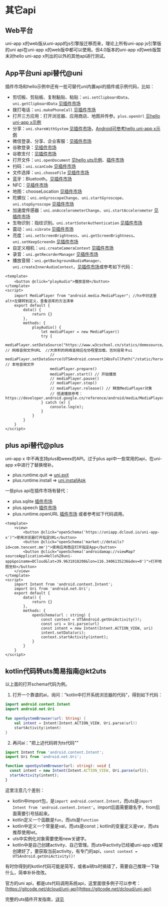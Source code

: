 # 其它api

## Web平台

uni-app x的web版从uni-app的js引擎版迁移而来，理论上所有uni-app js引擎版的uni api在uni-app x的web版中都可以使用。但4.0版本的uni-app x的web版暂未对hello uni-app x列出的以外的其他api进行测试。

## App平台uni api替代@uni
插件市场和hello示例中还有一批可替代uni内置api的插件或示例代码，比如：
- 剪切板、剪贴板、复制黏贴、粘贴：`uni.setClipboardData`、`uni.getClipboardData` [见插件市场](https://ext.dcloud.net.cn/search?q=%E5%89%AA%E5%88%87%E6%9D%BF&orderBy=Relevance&cat1=8&cat2=81)
- 拨打电话：`uni.makePhoneCall` [见插件市场](https://ext.dcloud.net.cn/search?q=%E7%94%B5%E8%AF%9D&orderBy=Relevance&uni-appx=1)
- 打开三方应用：打开浏览器、应用商店、地图并传参。`plus.openUrl` [见hello uni-app x示例](https://gitcode.net/dcloud/hello-uni-app-x/-/blob/dev/pages/template/schema/schema.uvue)
- 分享：`uni.shareWithSystem` [见插件市场](https://ext.dcloud.net.cn/search?q=%E5%88%86%E4%BA%AB&orderBy=Relevance&uni-appx=1)，[Android可参考hello uni-app x示例](https://gitcode.net/dcloud/hello-uni-app-x/-/blob/dev/pages/template/share/share.uvue)
- 微信登录、分享、企业客服：[见插件市场](https://ext.dcloud.net.cn/search?q=%E5%BE%AE%E4%BF%A1%E7%99%BB%E5%BD%95&orderBy=Relevance&cat1=8&cat2=81&uni-appx=1)
- 谷歌登录：[见插件市场](https://ext.dcloud.net.cn/search?q=%E8%B0%B7%E6%AD%8C%E7%99%BB%E5%BD%95&orderBy=Relevance&uni-appx=1)
- 谷歌支付：[见插件市场](https://ext.dcloud.net.cn/search?q=%E8%B0%B7%E6%AD%8C%E6%94%AF%E4%BB%98&orderBy=Relevance&uni-appx=1)
- 打开文件：`uni.openDocument` [见hello uts示例](https://gitcode.net/dcloud/hello-uts/-/blob/dev/uni_modules/uts-nativepage/utssdk/app-android/index.uts)、[插件市场](https://ext.dcloud.net.cn/plugin?id=12731)
- 扫码：`uni.scanCode` [见插件市场](https://ext.dcloud.net.cn/search?q=%E6%89%AB%E7%A0%81&cat1=8&type=UpdatedDate)
- 文件选择：`uni.chooseFile` [见插件市场](https://ext.dcloud.net.cn/search?q=%E6%96%87%E4%BB%B6%E9%80%89%E6%8B%A9&cat1=8&cat2=81)
- 蓝牙：Bluetooth。[见插件市场](https://ext.dcloud.net.cn/search?q=%E8%93%9D%E7%89%99&orderBy=Relevance&cat1=8&cat2=81)
- NFC：[见插件市场](https://ext.dcloud.net.cn/search?q=nfc&orderBy=Relevance&cat1=8&cat2=81)
- 地图：chooseLocation [见插件市场](https://ext.dcloud.net.cn/search?q=%E5%9C%B0%E5%9B%BE&orderBy=Relevance&uni-appx=1)
- 陀螺仪：`uni.onGyroscopeChange`、`uni.startGyroscope`、`uni.stopGyroscope` [见插件市场](https://ext.dcloud.net.cn/plugin?id=17540)
- 加速度传感器：`uni.onAccelerometerChange`、`uni.startAccelerometer` [见插件市场](https://ext.dcloud.net.cn/plugin?id=17540)
- 生物识别：指纹识别。`uni.startSoterAuthentication` [见插件市场](https://ext.dcloud.net.cn/search?q=%E7%94%9F%E7%89%A9%E8%AE%A4%E8%AF%81&uni-appx=1)
- 震动：`uni.vibrate` [见插件市场](https://ext.dcloud.net.cn/search?q=%E9%9C%87%E5%8A%A8&uni-appx=1)
- 亮度：`uni.setScreenBrightness`、`uni.getScreenBrightness`、`uni.setKeepScreenOn` [见插件市场](https://ext.dcloud.net.cn/search?q=%E4%BA%AE%E5%BA%A6&uni-appx=1)
- 自定义相机：`uni.createCameraContext` [见插件市场](https://ext.dcloud.net.cn/search?q=%E7%9B%B8%E6%9C%BA&uni-appx=1)
- 录音：`uni.getRecorderManager` [见插件市场](https://ext.dcloud.net.cn/search?q=%E5%BD%95%E9%9F%B3&uni-appx=1)
- 播放音频：`uni.getBackgroundAudioManager`、`uni.createInnerAudioContext`，[见插件市场](https://ext.dcloud.net.cn/search?q=%E9%9F%B3%E9%A2%91%E6%92%AD%E6%94%BE&orderBy=Relevance&uni-appx=1)或参考如下代码：
```vue
<template>
	<button @click="playAudio">播放音频</button>
</template>
<script>
	import MediaPlayer from "android.media.MediaPlayer"; //hx中对这里alt+左键转到定义，查看该库的方法清单
	export default {
		data() {
			return {}
		},
		methods: {
			playAudio() {
				let mediaPlayer = new MediaPlayer()
				try {
					mediaPlayer.setDataSource("https://www.w3cschool.cn/statics/demosource/horse.mp3") // 网络音频文件URL  //大体积的网络音频应在协程里加载，否则容易卡ui
					// mediaPlayer.setDataSource(UTSAndroid.convert2AbsFullPath("/static/horse.mp3")) // 本地音频文件
					mediaPlayer.prepare()
					mediaPlayer.start() // 开始播放
					// mediaPlayer.pause()
					// mediaPlayer.stop()
					// mediaPlayer.release() // 释放MediaPlayer对象
					// 倍速播放参考：https://developer.android.google.cn/reference/android/media/MediaPlayer#setPlaybackParams(android.media.PlaybackParams)
				} catch (e) {
					console.log(e);
				}
			}
		}
	}
</script>
```

## plus api替代@plus
uni-app x 中不再支持plus和weex的API。过于plus api中一些常用的api，在uni-app x中进行了替换增补。
- plus.runtime.quit => [uni.exit](./exit.md)
- plus.runtime.install => [uni.installApk](./install-apk.md)

一些plus api在插件市场有替代：
- plus.sqlite [插件市场](https://ext.dcloud.net.cn/search?q=sqlite&uni-appx=1)
- plus.speech [插件市场](https://ext.dcloud.net.cn/search?q=%E6%96%87%E5%AD%97%E8%BD%AC%E8%AF%AD%E9%9F%B3&orderBy=Relevance&uni-appx=1)
- plus.runtime.openURL [插件市场](https://ext.dcloud.net.cn/plugin?id=17828)
或者参考如下代码调用。

```vue
<template>
	<view>
		<button @click="openSchema('https://uniapp.dcloud.io/uni-app-x')">使用浏览器打开指定URL</button>
		<button @click="openSchema('market://details?id=com.tencent.mm')">使用应用商店打开指定App</button>
		<button @click="openSchema('androidamap://viewMap?sourceApplication=Hello%20uni-app&poiname=DCloud&lat=39.9631018208&lon=116.3406135236&dev=0')">打开地图坐标</button>
	</view>
</template>
<script>
	import Intent from 'android.content.Intent';
	import Uri from 'android.net.Uri';
	export default {
		data() {
			return {}
		},
		methods: {
			openSchema(url : string) {
				const context = UTSAndroid.getUniActivity()!;
				const uri = Uri.parse(url)
				const intent = new Intent(Intent.ACTION_VIEW, uri)
				intent.setData(uri);
				context.startActivity(intent);
			}
		}
	}
</script>
```

## kotlin代码转uts简易指南@kt2uts

以上面的打开schema代码为例。

1. 打开一个靠谱的ai，询问："kotlin中打开系统浏览器的代码"，得到如下代码：
```kotlin
import android.content.Intent  
import android.net.Uri  
  
fun openSystemBrowser(url: String) {  
    val intent = Intent(Intent.ACTION_VIEW, Uri.parse(url))  
    startActivity(intent)  
}
```

2. 再问ai："把上述代码转为ts代码""
```ts
import Intent from 'android.content.Intent';
import Uri from 'android.net.Uri';

function openSystemBrowser(url: string): void {  
  const intent = new Intent(Intent.ACTION_VIEW, Uri.parse(url));  
  startActivity(intent);  
}
```

这里注意几个差别：
- kotlin中import包，是`import android.content.Intent`，而uts是`import Intent from 'android.content.Intent'`。import后面需要跟名字，from后面需要引号括起来。
- kotlin定义一个函数是`fun`，而uts是`function`
- kotlin中定义一个常量是val，而uts是const；kotlin的变量定义是var，而uts推荐使用let。
- uts中实例化对象需要使用new关键字。
- kotlin中是自己创建activity、自己管理。而uts中activity已经被uni-app x框架创建好了，要获取当前activity，有专门的api，`const context = UTSAndroid.getUniActivity()!`

有时你得到的kotlin代码可能是简写，或者ai转ts时搞错了，需要自己推理一下缺什么，简单补补改改。

官方的uni api，都是uts代码调用系统api，这里面很多例子可以参考：[https://gitcode.net/dcloud/uni-api](https://gitcode.net/dcloud/uni-api)

完整的uts插件开发指南，[详见](../plugin/uts-plugin.md)
